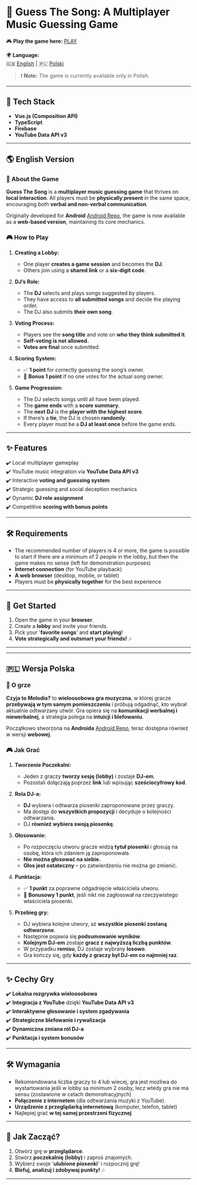 # 🎵 Guess The Song: A Multiplayer Music Guessing Game

🎮 **Play the game here:** [PLAY](https://guessthesongweb.web.app/)


🌍 **Language:**  
🇬🇧 [English](#english-version) | 🇵🇱 [Polski](#wersja-polska)  

> ❗ **Note:** The game is currently available only in Polish.

---

## 🚀 Tech Stack
- **Vue.js (Composition API)**
- **TypeScript**
- **Firebase**
- **YouTube Data API v3**

---

## 🌎 <a id="english-version"></a> English Version

### **📌 About the Game**
**Guess The Song** is a **multiplayer music guessing game** that thrives on **local interaction**. All players must be **physically present** in the same space, encouraging both **verbal and non-verbal communication**.

Originally developed for **Android** [Android Repo](https://github.com/AdamJou/GuessTheSong), the game is now available as a **web-based version**, maintaining its core mechanics.

### **🎮 How to Play**
1. **Creating a Lobby:**  
   - One player **creates a game session** and becomes the **DJ**.  
   - Others join using a **shared link** or a **six-digit code**.  

2. **DJ’s Role:**  
   - The **DJ** selects and plays songs suggested by players.  
   - They have access to **all submitted songs** and decide the playing order.  
   - The DJ also submits **their own song**.  

3. **Voting Process:**  
   - Players see the **song title** and vote on **who they think submitted it**.  
   - **Self-voting is not allowed.**  
   - **Votes are final** once submitted.  

4. **Scoring System:**  
   - ✅ **1 point** for correctly guessing the song’s owner.  
   - 🎁 **Bonus 1 point** if no one votes for the actual song owner.  

5. **Game Progression:**  
   - The DJ selects songs until all have been played.  
   - The **game ends** with a **score summary**.  
   - The **next DJ** is the **player with the highest score**.  
   - If there’s a **tie**, the DJ is chosen **randomly**.  
   - Every player must be a **DJ at least once** before the game ends.  

---

## **✨ Features**
✔️ Local multiplayer gameplay  
✔️ YouTube music integration via **YouTube Data API v3**  
✔️ Interactive **voting and guessing system**  
✔️ Strategic guessing and social deception mechanics  
✔️ Dynamic **DJ role assignment**  
✔️ Competitive **scoring with bonus points**  

---

## **🛠️ Requirements**
- The recommended number of players is 4 or more, the game is possible to start if there are a minimum of 2 people in the lobby, but then the game makes no sense (left for demonstration purposes)
- **Internet connection** (for YouTube playback)  
- **A web browser** (desktop, mobile, or tablet)  
- Players must be **physically together** for the best experience  

---

## **🎵 Get Started**
1. Open the game in your **browser**.  
2. Create a **lobby** and invite your friends.  
3. Pick your '**favorite songs**' and **start playing**!  
4. **Vote strategically and outsmart your friends!** 🎶  

---

---

## 🇵🇱 <a id="wersja-polska"></a> Wersja Polska

### **📌 O grze**
**Czyja to Melodia?** to **wieloosobowa gra muzyczna**, w której gracze **przebywają w tym samym pomieszczeniu** i próbują odgadnąć, kto wybrał aktualnie odtwarzany utwór. Gra opiera się na **komunikacji werbalnej i niewerbalnej**, a strategia polega na **intuicji i blefowaniu**.

Początkowo stworzona na **Androida** [Android Repo](https://github.com/AdamJou/GuessTheSong), teraz dostępna również w wersji **webowej**.

### **🎮 Jak Grać**
1. **Tworzenie Poczekalni:**  
   - Jeden z graczy **tworzy sesję (lobby)** i zostaje **DJ-em**.  
   - Pozostali dołączają poprzez **link** lub wpisując **sześciocyfrowy kod**.  

2. **Rola DJ-a:**  
   - **DJ** wybiera i odtwarza piosenki zaproponowane przez graczy.  
   - Ma dostęp do **wszystkich propozycji** i decyduje o kolejności odtwarzania.  
   - DJ **również wybiera swoją piosenkę**.  

3. **Głosowanie:**  
   - Po rozpoczęciu utworu gracze widzą **tytuł piosenki** i głosują na osobę, która ich zdaniem ją zaproponowała.  
   - **Nie można głosować na siebie.**  
   - **Głos jest ostateczny** – po zatwierdzeniu nie można go zmienić.  

4. **Punktacja:**  
   - ✅ **1 punkt** za poprawne odgadnięcie właściciela utworu.  
   - 🎁 **Bonusowy 1 punkt**, jeśli nikt nie zagłosował na rzeczywistego właściciela piosenki.  

5. **Przebieg gry:**  
   - DJ wybiera kolejne utwory, aż **wszystkie piosenki zostaną odtworzone**.  
   - Następnie pojawia się **podsumowanie wyników**.  
   - **Kolejnym DJ-em** zostaje **gracz z najwyższą liczbą punktów**.  
   - W przypadku **remisu**, DJ zostaje wybrany **losowo**.  
   - Gra kończy się, gdy **każdy z graczy był DJ-em co najmniej raz**.  

---

## **✨ Cechy Gry**
✔️ **Lokalna rozgrywka wieloosobowa**  
✔️ **Integracja z YouTube** dzięki **YouTube Data API v3**  
✔️ **Interaktywne głosowanie i system zgadywania**  
✔️ **Strategiczne blefowanie i rywalizacja**  
✔️ **Dynamiczna zmiana ról DJ-a**  
✔️ **Punktacja i system bonusów**  

---

## **🛠️ Wymagania**
- Rekomendowana liczba graczy to 4 lub wiecej, gra jest mozliwa do wystartowania jeśli w lobby sa minimum 2 osoby, lecz wtedy gra nie ma sensu (zostawione w celach demonstracyjnych)
- **Połączenie z internetem** (dla odtwarzania muzyki z YouTube)  
- **Urządzenie z przeglądarką internetową** (komputer, telefon, tablet)  
- Najlepiej grać **w tej samej przestrzeni fizycznej**  

---

## **🎵 Jak Zacząć?**
1. Otwórz grę w **przeglądarce**.  
2. Stwórz **poczekalnię (lobby)** i zaproś znajomych.  
3. Wybierz swoje '**ulubione piosenki**' i rozpocznij grę!  
4. **Blefuj, analizuj i zdobywaj punkty!** 🎶  

---
